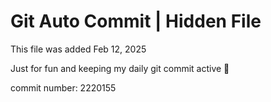 # Git Auto Commit | Hidden File

This file was added Feb 12, 2025

Just for fun and keeping my daily git commit active 🤪

commit number: 2220155
